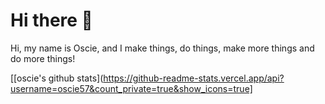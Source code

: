 # Hi there 👋
 Hi, my name is Oscie, and I make things, do things, make more things and do more things!

[[oscie's github stats](https://github-readme-stats.vercel.app/api?username=oscie57&count_private=true&show_icons=true]
